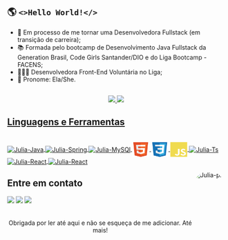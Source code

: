 
## 🌎 `<>Hello World!</>` 
- 🚀 Em processo de me tornar uma Desenvolvedora Fullstack (em transição de carreira);
- 📚 Formada pelo bootcamp de Desenvolvimento Java Fullstack da Generation Brasil, Code Girls Santander/DIO e do Liga Bootcamp - FACENS;
- 👩🏻‍💻 Desenvolvedora Front-End Voluntária no Liga;
- 🤗 Pronome: Ela/She.

##
<div align="center">  
<a href="https://github.com/juliafsantinho">
<img height="180em" src="https://github-readme-stats.vercel.app/api?username=juliafsantinho&show_icons=true&theme=tokyonight&include_all_commits=true&count_private=true"/>
<img height="180em" src="https://github-readme-stats.vercel.app/api/top-langs/?username=juliafsantinho&layout=compact&langs_count=7&theme=tokyonight"/>
</div>
  
  
   ## Linguagens e Ferramentas
  <div style="display: inline_block"><br>
  <img align="center" alt="Julia-Java" height="40" width="40"  src="https://cdn.jsdelivr.net/gh/devicons/devicon/icons/java/java-original.svg">
  <img align="center" alt="Julia-Spring" height="45" width="40" src="https://cdn.jsdelivr.net/gh/devicons/devicon/icons/spring/spring-original-wordmark.svg">
  <img align="center" alt="Julia-MySQl" height="45" width="40" src="https://cdn.jsdelivr.net/gh/devicons/devicon/icons/mysql/mysql-original-wordmark.svg">
  <img align="center" alt="Julia-HTML" height="35" width="40" src="https://raw.githubusercontent.com/devicons/devicon/master/icons/html5/html5-original.svg">
  <img align="center" alt="Julia-CSS" height="35" width="40" src="https://raw.githubusercontent.com/devicons/devicon/master/icons/css3/css3-original.svg">
  <img align="center" alt="Julia-Js" height="35" width="40" src="https://raw.githubusercontent.com/devicons/devicon/master/icons/javascript/javascript-plain.svg">
  <img align="center" alt="Julia-Ts" height="45" width="40" src="https://cdn.jsdelivr.net/gh/devicons/devicon/icons/typescript/typescript-original.svg">
  <img align="center" alt="Julia-React" height="35" width="40" src="https://cdn.jsdelivr.net/gh/devicons/devicon/icons/react/react-original-wordmark.svg">
  <img align="center" alt="Julia-React" height="35" width="40" src="https://cdn.jsdelivr.net/gh/devicons/devicon/icons/angularjs/angularjs-plain.svg">
  
    
  <img align="right" alt="Julia-pic" height="150" style="border-radius:50px;" src="https://i.picasion.com/pic92/c5289eab9a8752863d462e619acccaeb.gif" border="0" alt="gif maker"></a>
  </div>
 

## Entre em contato
 <div> 
    <a href="https://instagram.com/juliasantinho" target="_blank"><img src="https://img.shields.io/badge/-Instagram-%23E4405F?style=for-the-badge&logo=instagram&logoColor=white" target="_blank"></a>
 	<a href = "mailto:juliafsantinho@gmail.com"><img src="https://img.shields.io/badge/-Gmail-%23333?style=for-the-badge&logo=gmail&logoColor=white" target="_blank"></a>
  <a href="https://www.linkedin.com/in/juliafsantinho/" target="_blank"><img src="https://img.shields.io/badge/-LinkedIn-%230077B5?style=for-the-badge&logo=linkedin&logoColor=white" target="_blank"></a> 
 
  </div>
<br><br>
<div align="center">
  <b></b>Obrigada por ler até aqui e não se esqueça de me adicionar. Até mais!
<div>
  


  
